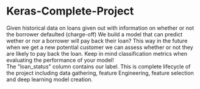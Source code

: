 # Keras-Complete-Project
Given historical data on loans given out with information on whether or not the borrower defaulted (charge-off) 
We build a model that can predict wether or nor a borrower will pay back their loan? 
This way in the future when we get a new potential customer we can assess whether or not they are likely to pay back the loan. 
Keep in mind classification metrics when evaluating the performance of your model!  
The "loan_status" column contains our label.
This is complete lifecycle of the project including data gathering, feature Engineering, feature selection and deep learning model creation. 
